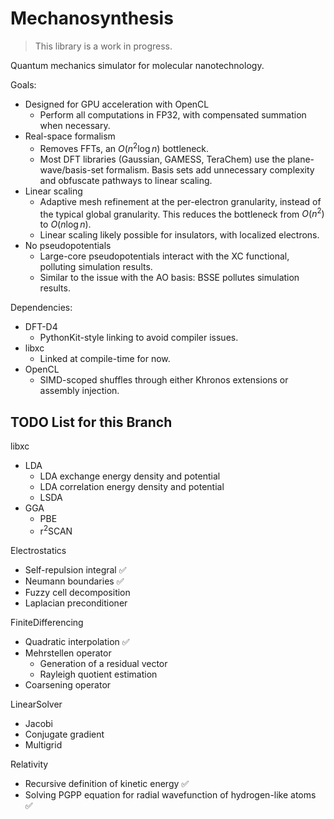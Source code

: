 # Mechanosynthesis

> This library is a work in progress.

Quantum mechanics simulator for molecular nanotechnology.

Goals:
- Designed for GPU acceleration with OpenCL
  - Perform all computations in FP32, with compensated summation when necessary.
- Real-space formalism
  - Removes FFTs, an $O(n^2\log{n})$ bottleneck.
  - Most DFT libraries (Gaussian, GAMESS, TeraChem) use the plane-wave/basis-set formalism. Basis sets add unnecessary complexity and obfuscate pathways to linear scaling.
- Linear scaling
  - Adaptive mesh refinement at the per-electron granularity, instead of the typical global granularity. This reduces the bottleneck from $O(n^2)$ to $O(n\log{n})$.
  - Linear scaling likely possible for insulators, with localized electrons.
- No pseudopotentials
  - Large-core pseudopotentials interact with the XC functional, polluting simulation results.
  - Similar to the issue with the AO basis: BSSE pollutes simulation results.

Dependencies:
- DFT-D4
  - PythonKit-style linking to avoid compiler issues.
- libxc
  - Linked at compile-time for now.
- OpenCL
  - SIMD-scoped shuffles through either Khronos extensions or assembly injection.

## TODO List for this Branch

libxc
- LDA
  - LDA exchange energy density and potential
  - LDA correlation energy density and potential
  - LSDA
- GGA
  - PBE
  - r<sup>2</sup>SCAN

Electrostatics
- Self-repulsion integral ✅
- Neumann boundaries ✅
- Fuzzy cell decomposition
- Laplacian preconditioner

FiniteDifferencing
- Quadratic interpolation ✅
- Mehrstellen operator
  - Generation of a residual vector
  - Rayleigh quotient estimation
- Coarsening operator

LinearSolver
- Jacobi
- Conjugate gradient
- Multigrid

Relativity
- Recursive definition of kinetic energy ✅
- Solving PGPP equation for radial wavefunction of hydrogen-like atoms ✅
